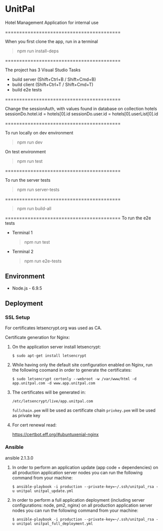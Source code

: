 # UnitPal

Hotel Management Application for internal use

=========================================

When you first clone the app, run in a terminal
> npm run install-deps

=========================================

The project has 3 Visual Studio Tasks
 - build server (Shift+Ctrl+B / Shift+Cmd+B)
 - build client (Shift+Ctrl+T / Shift+Cmd+T)
 - build e2e tests

=========================================

Change the sessionAuth, with values found in database on collection hotels
	sessionDo.hotel.id = hotels[0].id
	sessionDo.user.id = hotels[0].userList[0].id

=========================================

To run locally on dev environment
> npm run dev

On test environment
> npm run test

=========================================

To run the server tests
> npm run server-tests

=========================================

> npm run build-all

=========================================
To run the e2e tests
 - Terminal 1
	> npm run test
 - Terminal 2
	> npm run e2e-tests


## Environment

 - Node.js - 6.9.5


## Deployment

### SSL Setup

For certificates letsencrypt.org was used as CA.

Certificate generation for Nginx:

 1. On the application server install letsencrypt:

    `$ sudo apt-get install letsencrypt`
    
 2. While having only the default site configuration enabled on Nginx, run the 
following coomand in order to generate the certificates:

    `$ sudo letsencrypt certonly --webroot -w /var/www/html -d app.unitpal.com -d www.app.unitpal.com`
 
 3. The certificates will be generated in:
    
    `/etc/letsencrypt/live/app.unitpal.com`

    `fullchain.pem` will be used as certificate chain
    `privkey.pem` will be used as private key
    
 4. For cert renewal read:
    
    https://certbot.eff.org/#ubuntuxenial-nginx

### Ansible
ansible 2.1.3.0

1. In order to perform an application update (app code + dependencies) on all production application server nodes you can run the following command from your machine:
    
    ``$ ansible-playbook -i production --private-key=~/.ssh/unitpal_rsa -u unitpal unitpal_update.yml``

2. In order to perform a full application deployment (including server configurations: node, pm2, nginx) on all production application server nodes you can run the following command from your machine:
    
    `$ ansible-playbook -i production --private-key=~/.ssh/unitpal_rsa -u unitpal unitpal_full_deployment.yml`